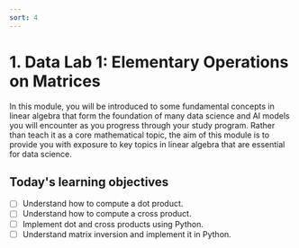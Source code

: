 ```yaml
---
sort: 4
---
```


# 1. Data Lab 1: Elementary Operations on Matrices

In this module, you will be introduced to some fundamental concepts in linear algebra
that form the foundation of many data science and AI models you will encounter
as you progress through your study program. Rather than teach it as a core mathematical
topic, the aim of this module is to provide you with exposure to key topics in linear
algebra that are essential for data science.

## Today's learning objectives
- [ ] Understand how to compute a dot product.
- [ ] Understand how to compute a cross product.
- [ ] Implement dot and cross products using Python.
- [ ] Understand matrix inversion and implement it in Python.
